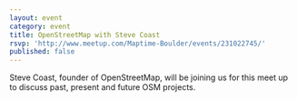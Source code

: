 ```yaml
---
layout: event
category: event
title: OpenStreetMap with Steve Coast
rsvp: 'http://www.meetup.com/Maptime-Boulder/events/231022745/'
published: false
---
```


Steve Coast, founder of OpenStreetMap, will be joining us for this meet up to discuss past, present and future OSM projects.